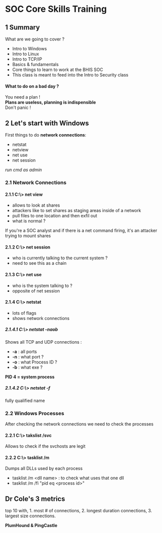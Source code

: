 # SOC Core Skills Training

## 1 Summary

What are we going to cover ?

- Intro to Windows
- Intro to Linux
- Intro to TCP/IP
- Basics & fundamentals
- Core things to learn to work at the BHIS SOC
- This class is meant to feed into the Intro to Security class

#### What to do on a bad day ?

You need a plan !  
**Plans are useless, planning is indispensible**  
Don't panic !

## 2 Let's start with Windows

First things to do **network connections**:
- netstat
- netview
- net use
- net session

*run cmd as admin*

### 2.1 Network Connections 

#### 2.1.1 C:\\> net view

- allows to look at shares
- attackers like to set shares as staging areas inside of a network
- pull files to one location and then exfil out
- what is normal ?


If you're a SOC analyst and if there is a net command firing, it's an attacker trying to mount shares

#### 2.1.2 C:\\> net session

- who is currently talking to the current system ?
- need to see this as a chain

#### 2.1.3 C:\\> net use

- who is the system talking to ?
- opposite of net session

#### 2.1.4 C:\\> netstat

- lots of flags
- shows network connections

##### 2.1.4.1 C:\\> netstat -naob

Shows all TCP and UDP connections :
- **-a** : all ports
- **-n** : what port ?
- **-o** : what Process ID ?
- **-b** : what exe ?

**PID 4 = system process**

##### 2.1.4.2 C:\\> netstat -f

fully qualified name

### 2.2 Windows Processes

After checking the network connections we need to check the processes

#### 2.2.1 C:\\> takslist /svc

Allows to check if the svchosts are legit 

#### 2.2.2 C:\\> tasklist /m

Dumps all DLLs used by each process  
- tasklist /m \<dll name\> : to check what uses that one dll
- tasklist /m /fi "pid eq \<process id>"


## Dr Cole's 3 metrics 

top 10 with, 1. most # of connections, 2. longest duration connections, 3. largest size connections.


**PlumHound & PingCastle**